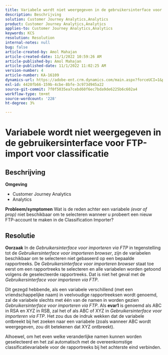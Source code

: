```yaml
---
title: Variabele wordt niet weergegeven in de gebruikersinterface voor FTP-import voor classificatie
description: Beschrijving
solution: Customer Journey Analytics,Analytics
product: Customer Journey Analytics,Analytics
applies-to: Customer Journey Analytics,Analytics
keywords: KCS
resolution: Resolution
internal-notes: null
bug: false
article-created-by: Amol Mahajan
article-created-date: 11/1/2022 10:59:26 AM
article-published-by: Amol Mahajan
article-published-date: 11/1/2022 11:02:25 AM
version-number: 4
article-number: KA-16109
dynamics-url: https://adobe-ent.crm.dynamics.com/main.aspx?forceUCI=1&pagetype=entityrecord&etn=knowledgearticle&id=5dd8dc3b-d459-ed11-9561-6045bd006a22
exl-id: 4420fb66-159b-4cbe-8bfe-3c973d945a22
source-git-commit: 7f0f5035ea7cebd60f6ec7bda9de6225b6c602a4
workflow-type: tm+mt
source-wordcount: '228'
ht-degree: 3%

---
```


# Variabele wordt niet weergegeven in de gebruikersinterface voor FTP-import voor classificatie

## Beschrijving

<b>Omgeving</b>
- Customer Journey Analytics
- Analytics



<b>Probleem/symptomen</b>
Wat is de reden achter een variabele *(evar of prop)* niet beschikbaar om te selecteren wanneer u probeert een nieuw FTP-account te maken in de Classification Importer?


## Resolutie

<b>Oorzaak</b>
In de *Gebruikersinterface voor importeren via FTP* in tegenstelling tot de *Gebruikersinterface voor importeren browser*, zijn de variabelen beschikbaar om te selecteren niet gebaseerd op een bepaalde rapportreeks. De *Gebruikersinterface voor importeren browser* staat toe eerst om een rapportreeks te selecteren en alle variabelen worden getoond volgens de geselecteerde rapportreeks. Dat is niet het geval met de *Gebruikersinterface voor importeren via FTP*.

Dit gezegd hebbende, als een variabele verschillend (met een vriendschappelijke naam) in veelvoudige rapportreeksen wordt genoemd, zal de variabele slechts met één van de namen in worden gezien *Gebruikersinterface voor importeren via FTP*. Als <b>evar1</b> is genoemd als ABC in RSA en XYZ in RSB, zal het of als ABC of XYZ in *Gebruikersinterface voor importeren via FTP*. Het zou dus de indruk wekken dat de variabele ontbreekt bij het zoeken naar een variabele (zoals wanneer ABC wordt weergegeven, zou dit betekenen dat XYZ ontbreekt).

Alhoewel, om het even welke veranderlijke namen kunnen worden geselecteerd en het zal automatisch met de overeenkomstige classificatievariabele voor de rapportreeks bij het achterste eind verbinden.
